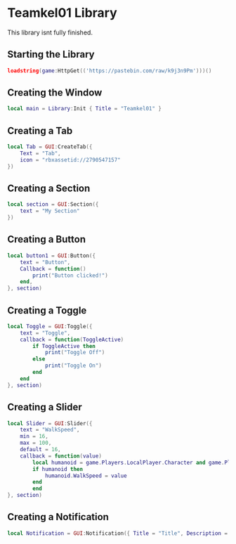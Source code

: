 # Teamkel01 Library
This library isnt fully finished.


## Starting the Library

```lua 
loadstring(game:HttpGet(('https://pastebin.com/raw/k9j3n9Pm')))()
```
## Creating the Window

```lua
local main = Library:Init { Title = "Teamkel01" }
```
## Creating a Tab

```lua
local Tab = GUI:CreateTab({
	Text = "Tab",
	icon = "rbxassetid://2790547157"
})
```
## Creating a Section

```lua
local section = GUI:Section({
    text = "My Section"
})
```

## Creating a Button

```lua
local button1 = GUI:Button({
	text = "Button",
	Callback = function()
		print("Button clicked!")
	end,
}, section)
```

## Creating a Toggle

```lua
local Toggle = GUI:Toggle({
	text = "Toggle",
	callback = function(ToggleActive)
		if ToggleActive then
			print("Toggle Off")
		else
			print("Toggle On")
		end
	end
}, section)
```

## Creating a Slider

```lua
local Slider = GUI:Slider({
	text = "WalkSpeed",
	min = 16,
	max = 100,
	default = 16,
	callback = function(value)
		local humanoid = game.Players.LocalPlayer.Character and game.Players.LocalPlayer.Character:FindFirstChildOfClass("Humanoid")
		if humanoid then
			humanoid.WalkSpeed = value
		end
		end
}, section)
```
## Creating a Notification

```lua
local Notification = GUI:Notification({ Title = "Title", Description = "Hello", Time = "3" })
```
